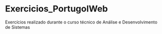 # Exercicios_PortugolWeb
 Exercícios realizado durante o curso técnico de Análise e Desenvolvimento de Sistemas
